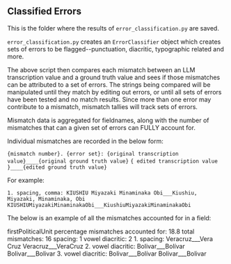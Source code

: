 ## Classified Errors

This is the folder where the results of `error_classification.py` are saved.

`error_classification.py` creates an `ErrorClassifier` object which creates sets of errors to be flagged--punctuation, diacritic, typographic related and more.

The above script then compares each mismatch between an LLM transcription value and a ground truth value and sees if those mismatches can be attributed to a set of errors. The strings being compared will be manipulated until they match by editing out errors, or until all sets of errors have been tested and no match results. Since more than one error may contribute to a mismatch, mismatch tallies will track sets of errors.

Mismatch data is aggregated for fieldnames, along with the number of mismatches that can a given set of errors can FULLY account for.

Individual mismatches are recorded in the below form:

`{mismatch number}. {error set}: {original transcription value}____{original ground truth value}`
                                `{ edited transcription value }____{edited ground truth value}`

For example:

`1. spacing, comma: KIUSHIU Miyazaki Minaminaka Obi___Kiushiu, Miyazaki, Minaminaka, Obi`
                   `KIUSHIUMiyazakiMinaminakaObi___KiushiuMiyazakiMinaminakaObi`
  

The below is an example of all the mismatches accounted for in a field:

firstPoliticalUnit
    percentage mismatches accounted for: 18.8
    total mismatches: 16
    spacing: 1
    vowel diacritic: 2
    1. spacing: Veracruz___Vera Cruz
                Veracruz___VeraCruz
    2. vowel diacritic: Bolivar___Bolívar
                        Bolivar___Bolivar
    3. vowel diacritic: Bolivar___Bolívar
                        Bolivar___Bolivar